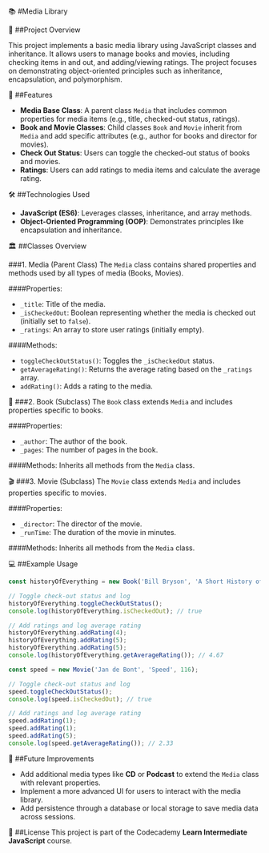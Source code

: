 📚 #Media Library 

📝 ##Project Overview

This project implements a basic media library using JavaScript classes and inheritance. It allows users to manage books and movies, including checking items in and out, and adding/viewing ratings. 
The project focuses on demonstrating object-oriented principles such as inheritance, encapsulation, and polymorphism.

🚀 ##Features

- **Media Base Class**: A parent class `Media` that includes common properties for media items (e.g., title, checked-out status, ratings).
- **Book and Movie Classes**: Child classes `Book` and `Movie` inherit from `Media` and add specific attributes (e.g., author for books and director for movies).
- **Check Out Status**: Users can toggle the checked-out status of books and movies.
- **Ratings**: Users can add ratings to media items and calculate the average rating.

🛠️ ##Technologies Used

- **JavaScript (ES6)**: Leverages classes, inheritance, and array methods.
- **Object-Oriented Programming (OOP)**: Demonstrates principles like encapsulation and inheritance.

🏛️ ##Classes Overview

###1. Media (Parent Class)
The `Media` class contains shared properties and methods used by all types of media (Books, Movies).

####Properties:
- `_title`: Title of the media.
- `_isCheckedOut`: Boolean representing whether the media is checked out (initially set to `false`).
- `_ratings`: An array to store user ratings (initially empty).

####Methods:
- `toggleCheckOutStatus()`: Toggles the `_isCheckedOut` status.
- `getAverageRating()`: Returns the average rating based on the `_ratings` array.
- `addRating()`: Adds a rating to the media.

📖 ###2. Book (Subclass)
The `Book` class extends `Media` and includes properties specific to books.

####Properties:
- `_author`: The author of the book.
- `_pages`: The number of pages in the book.

####Methods: Inherits all methods from the `Media` class.

🎬  ###3. Movie (Subclass)
The `Movie` class extends `Media` and includes properties specific to movies.

####Properties:
- `_director`: The director of the movie.
- `_runTime`: The duration of the movie in minutes.

####Methods: Inherits all methods from the `Media` class.

💻 ##Example Usage

```javascript
const historyOfEverything = new Book('Bill Bryson', 'A Short History of Nearly Everything', 544);

// Toggle check-out status and log
historyOfEverything.toggleCheckOutStatus();
console.log(historyOfEverything.isCheckedOut); // true

// Add ratings and log average rating
historyOfEverything.addRating(4);
historyOfEverything.addRating(5);
historyOfEverything.addRating(5);
console.log(historyOfEverything.getAverageRating()); // 4.67

const speed = new Movie('Jan de Bont', 'Speed', 116);

// Toggle check-out status and log
speed.toggleCheckOutStatus();
console.log(speed.isCheckedOut); // true

// Add ratings and log average rating
speed.addRating(1);
speed.addRating(1);
speed.addRating(5);
console.log(speed.getAverageRating()); // 2.33
```

🔮 ##Future Improvements
- Add additional media types like **CD** or **Podcast** to extend the `Media` class with relevant properties.
- Implement a more advanced UI for users to interact with the media library.
- Add persistence through a database or local storage to save media data across sessions.

📜 ##License
This project is part of the Codecademy **Learn Intermediate JavaScript** course.

